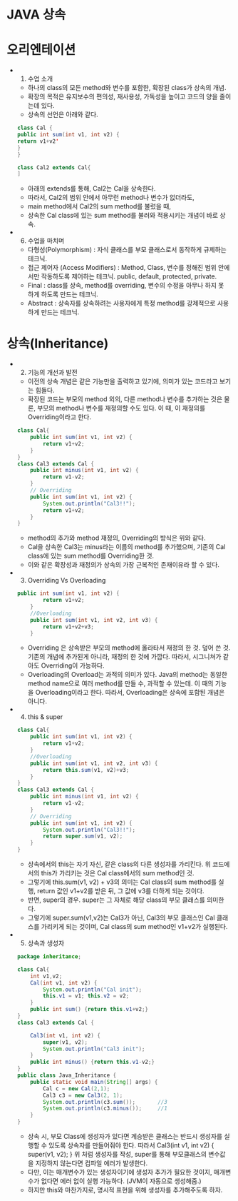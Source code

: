 # JAVA 상속

# 오리엔테이션

- 1.  수업 소개
    - 하나의 class의 모든 method와 변수를 포함한, 확장된 class가 상속의 개념.
    - 확장의 목적은 유지보수의 편의성, 재사용성, 가독성을 높이고 코드의 양을 줄이는데 있다.
    - 상속의 선언은 아래와 같다.
    
    ```java
    class Cal {
    public int sum(int v1, int v2) {
    return v1+v2'
    }
    }
    
    class Cal2 extends Cal{
    ]
    ```
    
    - 아래의 extends를 통해, Cal2는 Cal을 상속한다.
    - 따라서, Cal2의 범위 안에서 아무런 method나 변수가 없더라도,
    - main method에서 Cal2의 sum method를 불렀을 때,
    - 상속한 Cal class에 있는 sum method를 불러와 적용시키는 개념이 바로 상속.
- 6.  수업을 마치며
    - 다형성(Polymorphism) : 자식 클래스를 부모 클래스로서 동작하게 규제하는 테크닉.
    - 접근 제어자 (Access Modifiers) : Method, Class, 변수를 정해진 범위 안에서만 작동하도록 제어하는 테크닉. public, default, protected, private.
    - Final : class를 상속, method를 overriding, 변수의 수정을 아무나 하지 못 하게 하도록 만드는 테크닉.
    - Abstract : 상속자를 상속하려는 사용자에게 특정 method를 강제적으로 사용하게 만드는 테크닉.

# 상속(Inheritance)

- 2.  기능의 개선과 발전
    - 이전의 상속 개념은 같은 기능만을 출력하고 있기에, 의미가 있는 코드라고 보기는 힘들다.
    - 확장된 코드는 부모의 method 외의, 다른 method나 변수를 추가하는 것은 물론, 부모의 method나 변수를 재정의할 수도 있다. 이 때, 이 재정의를 Overriding이라고 한다.
    
    ```java
    class Cal{
    	public int sum(int v1, int v2) {
    		return v1+v2;
    	}
    }
    class Cal3 extends Cal {
    	public int minus(int v1, int v2) {
    		return v1-v2;
    	}
    	// Overriding
    	public int sum(int v1, int v2) {
    		System.out.println("Cal3!!");
    		return v1+v2;
    	}
    }
    ```
    
    - method의 추가와 method 재정의, Overriding의 방식은 위와 같다.
    - Cal을 상속한 Cal3는 minus라는 이름의 method를 추가했으며, 기존의 Cal class에 있는 sum method를 Overriding한 것.
    - 이와 같은 확장성과 재정의가 상속의 가장 근복적인 존재이유라 할 수 있다.
    
- 3.  Overriding Vs Overloading
    
    ```java
    public int sum(int v1, int v2) {
    		return v1+v2;
    	}
    	//Overloading
    	public int sum(int v1, int v2, int v3) {
    		return v1+v2+v3;
    	}
    ```
    
    - Overriding 은 상속받은 부모의 method에 올라타서 재정의 한 것. 덮어 쓴 것. 기존의 개념에 추가된게 아니라, 재정의 한 것에 가깝다. 따라서, 시그니쳐가 같아도 Overriding이 가능하다.
    - Overloading의 Overload는 과적의 의미가 있다.  Java의 method는 동일한 method name으로 여러 method를 만들 수, 과적할 수 있는데. 이 때의 기능을 Overloading이라고 한다. 따라서, Overloading은 상속에 포함된 개념은 아니다.
    
- 4.  this & super
    
    ```java
    class Cal{
    	public int sum(int v1, int v2) {
    		return v1+v2;
    	}
    	//Overloading
    	public int sum(int v1, int v2, int v3) {
    		return this.sum(v1, v2)+v3;
    	}
    }
    class Cal3 extends Cal {
    	public int minus(int v1, int v2) {
    		return v1-v2;
    	}
    	// Overriding
    	public int sum(int v1, int v2) {
    		System.out.println("Cal3!!");
    		return super.sum(v1, v2);
    	}
    }
    ```
    
    - 상속에서의 this는 자기 자신, 같은 class의 다른 생성자를 가리킨다.  위 코드에서의 this가 가리키는 것은 Cal class에서의 sum method인 것.
    - 그렇기에  this.sum(v1, v2) + v3의 의미는 Cal class의 sum method를 실행, return 값인 v1+v2를 받은 뒤, 그 값에 v3를 더하게 되는 것이다.
    - 반면, super의 경우. super는 그 자체로 해당 class의 부모 클래스를 의미한다.
    - 그렇기에 super.sum(v1,v2)는 Cal3가 아닌, Cal3의 부모 클래스인 Cal 클래스를 가리키게 되는 것이며, Cal class의 sum method인 v1+v2가 실행된다.
- 5.  상속과 생성자
    
    ```java
    package inheritance;
    
    class Cal{
    	int v1,v2;
    	Cal(int v1, int v2) {
    		System.out.println("Cal init");
    		this.v1 = v1; this.v2 = v2;
    	}
    	public int sum() {return this.v1+v2;}
    }
    class Cal3 extends Cal {
    
    	Cal3(int v1, int v2) {
    		super(v1, v2);
    		System.out.println("Cal3 init");
    	}
    	public int minus() {return this.v1-v2;}	
    }
    public class Java_Inheritance {
    	public static void main(String[] args) {
    		Cal c = new Cal(2,1);
    		Cal3 c3 = new Cal3(2, 1);
    		System.out.println(c3.sum());		//3
    		System.out.println(c3.minus());		//1
    	}
    }
    ```
    
    - 상속 시, 부모 Class에 생성자가 있다면 계승받은 클래스는 반드시 생성자를 실행할 수 있도록 상속자를 만들어줘야 한다. 따라서
    	Cal3(int v1, int v2) {
    		super(v1, v2);
    	}
    위 처럼 생성자를 작성, super를 통해 부모클래스의 변수값을 지정하지 않는다면 컴파일 에러가 발생한다.
    - 다만, 이는 매개변수가 있는 생성자이기에 생성자 추가가 필요한 것이지, 매개변수가 없다면 에러 없이 실행 가능하다. (JVM이 자동으로 생성해줌.)
    - 하지만 this와 마찬가지로, 명시적 표현을 위해 생성자를 추가해주도록 하자.